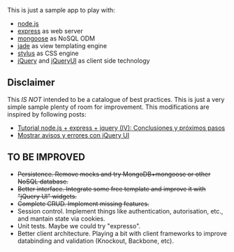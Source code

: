 This is just a sample app to play with:

* [node.js](http://nodejs.org)
* [express](http://expressjs.com/) as web server
* [mongoose](http://mongoosejs.com/) as NoSQL ODM
* [jade](http://jade-lang.com/) as view templating engine
* [stylus](http://learnboost.github.com/stylus/) as CSS engine
* [jQuery](http://jquery.org) and [jQueryUI](http://jqueryui.com/home) as client side technology

Disclaimer
----------

This *IS NOT* intended to be a catalogue of best practices. This is just
a very simple sample plenty of room for improvement. This modifications are inspired by following posts:
* [Tutorial node.js + express + jquery (IV): Conclusiones y próximos pasos](http://blog.koalite.com/2011/11/tutorial-node-js-express-jquery-iv-conclusiones-y-proximos-pasos/)
* [Mostrar avisos y errores con jQuery UI](http://blog.koalite.com/2011/10/mostrar-avisos-y-errores-con-jquery-ui/)


TO BE IMPROVED
--------------
* ~~Persistence. Remove mocks and try MongoDB+mongoose or other NoSQL database.~~
* ~~Better interface. Integrate some free template and improve it with "jQuery UI" widgets.~~
* ~~Complete CRUD. Implement missing features.~~
* Session control. Implement things like authentication, autorisation, etc., and mantain state via cookies.
* Unit tests. Maybe we could try "expresso".
* Better client architecture. Playing a bit with client frameworks to improve databinding and validation (Knockout, Backbone, etc).
